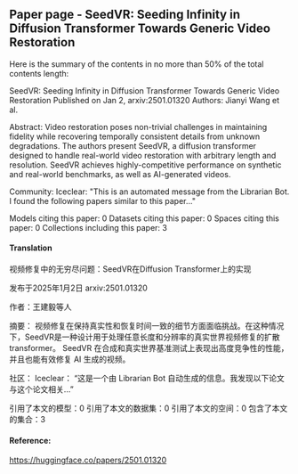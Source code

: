 ## Paper page - SeedVR: Seeding Infinity in Diffusion Transformer Towards Generic Video Restoration

Here is the summary of the contents in no more than 50% of the total contents length:

SeedVR: Seeding Infinity in Diffusion Transformer Towards Generic Video Restoration
Published on Jan 2, arxiv:2501.01320
Authors: Jianyi Wang et al.

Abstract:
Video restoration poses non-trivial challenges in maintaining fidelity while recovering temporally consistent details from unknown degradations.
The authors present SeedVR, a diffusion transformer designed to handle real-world video restoration with arbitrary length and resolution.
SeedVR achieves highly-competitive performance on synthetic and real-world benchmarks, as well as AI-generated videos.

Community:
Iceclear: "This is an automated message from the Librarian Bot. I found the following papers similar to this paper..."

Models citing this paper: 0
Datasets citing this paper: 0
Spaces citing this paper: 0
Collections including this paper: 3

#### Translation 

<document>视频修复中的无穷尽问题：SeedVR在Diffusion Transformer上的实现

发布于2025年1月2日 arxiv:2501.01320

作者：王建毅等人

摘要：
视频修复在保持真实性和恢复时间一致的细节方面面临挑战。在这种情况下，SeedVR是一种设计用于处理任意长度和分辨率的真实世界视频修复的扩散 transformer。 SeedVR 在合成和真实世界基准测试上表现出高度竞争性的性能，并且也能有效修复 AI 生成的视频。

社区：
Iceclear： “这是一个由 Librarian Bot 自动生成的信息。我发现以下论文与这个论文相关…”

引用了本文的模型：0
引用了本文的数据集：0
引用了本文的空间：0
包含了本文的集合：3</document>

#### Reference: 

https://huggingface.co/papers/2501.01320